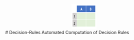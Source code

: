 <div align="center">
  <a href="https://github.com/ivanmyzou/Decision-Rules">
    <img src="icon/DT.PNG" alt="Logo" width="80" height="80">
  </a>
</div>
# Decision-Rules
Automated Computation of Decision Rules
